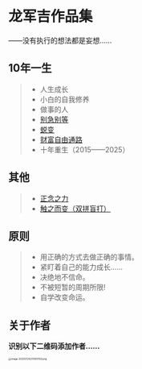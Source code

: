 # 龙军吉作品集

——没有执行的想法都是妄想……

## 10年一生

> - 人生成长
> - 小白的自我修养
> - 做事的人
> - <u>[别急别等](/biejibiedeng/)</u>
> - <u>[蜕变](/tuibian/)</u>
> - <u>[财富自由通路](/caifu/)</u>
> - 十年重生（2015——2025）

## 其他

> - <u>[正念之力](/zhenglian/)</u>
> - <u>[触之而变（双拼盲打）](/mangda/)</u>

## 原则

> - 用正确的方式去做正确的事情。
> - 紧盯着自己的能力成长……
> - 决绝地不信命。
> - 不被短暂的周期所限!
> - 自学改变命运。

## 关于作者

**识别以下二维码添加作者……**

<img src="https://i.loli.net/2020/08/14/1ptWV7Bhiz3U6IP.png" alt="image-20200724201000159.png" style="zoom: 33%;" />















